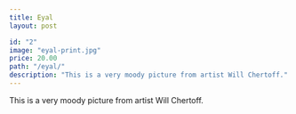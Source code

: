 ```yaml
---
title: Eyal
layout: post

id: "2"
image: "eyal-print.jpg"
price: 20.00
path: "/eyal/"
description: "This is a very moody picture from artist Will Chertoff."
---
```


This is a very moody picture from artist Will Chertoff.